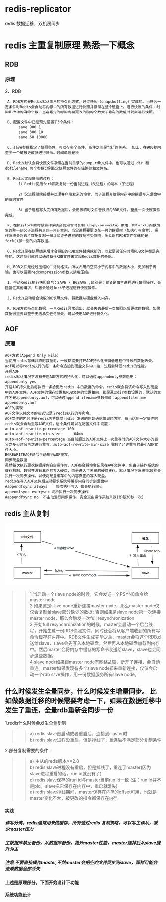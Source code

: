 # redis-replicator
 redis 数据迁移，双机房同步
# redis 主重复制原理 熟悉一下概念
## RDB
### 原理
2、RDB
     
     A、RDB方式是Redis默认采用的持久化方式，通过快照（snapshotting）完成的。当符合一定条件时Redis会自动将内存中的所有数据进行快照并存储在整个硬盘上。进行快照的条件：时间和改动的键的个数。当在指定的时间内被更改的键的个数大于指定的数值时就会进行快照。
     
     B、配置文件中已经预先设置了3个条件：        
          save 900 1        
          save 300 10       
          save 60 10000

     C、save参数指定了快照条件，可以存多个条件，条件之间是“或”的关系。 如上，在900秒内至少一个键被更改就进行快照。时间单位是秒

     D、Redis默认会将快照文件存储在当前目录的dump.rdb文件中，也可以通过 dir 和 dbfilename 两个参数分别指定快照文件的存储路径和文件名。

     E、Redis实现快照的过程：
          1）Redis使用fork函数复制一份当前进程（父进程）的副本（子进程）
     
          2）父进程继续接受并处理客户端发来的命令，而子进程开始将内存中的数据写入硬盘中的临时文件

          3）当子进程写入完所有数据后，会用该临时文件替换旧的RDB文件，至此一次快照操作完成。

     F、在执行fork的时候操作系统会使用写时复制（copy-on-write）策略，即fork()函数发生的那一刻父子进程共享同一内存空间，当父进程要更改某一片的数据时（如执行写命令），操作系统会将该片数据复制一份以保证子进程的数据不受影响，所以新的RDB文件存储的是fork()那一刻的内存数据。

     G、Redis是在快照结束后才会将旧的RDB文件替换成新的，也就是说任何时候RDB文件都是完整的。这时我们就可以通过备份RDB文件来实现Redis数据的备份。
     
     H、RDB文件是经过压缩的二进制格式，所以占用的空间小于内存中的数据大小，更加利于传输。也可以设置redcompression参数以禁用压缩。

     I、手动Redis执行快照命令：SAVE \ BGSAVE ,区别是：前者是由主进程进行快照操作，会阻塞住其他请求，后者会通过fork子进程进行快照操作。
     
     J、Redis启动后会读取RDB快照文件，将数据从硬盘载入内存。

     K、RDB方式持久化数据，一旦Redis异常退出，就会失去最后一次快照以后更改的数据。如果数据很重要以至于无法承受任何损失，可以使用AOF进行持久化。    
## AOF
### 原理

    AOF方式(Append Only File)     
    当使用redis存储非临时数据时，一般都需要打开AOF持久化来降低进程中导致的数据丢失。aof可以将redis执行的每一条命令追加到硬盘文件中，这一过程会降低redis的性能。
    开启AOF
    redis默认情况下没有开启AOF方式的持久化，可以通过appendonly参数启用：
    appendonly yes
    开启AOF持久化后每执行一条会更改redis 中的数据的命令，redis就会将该命令写入到硬盘中的AOF文件。AOF文件的保存位置和RDB文件的位置相同，都是通过dir参数设置的，默认的文件名是appendonly.aof，可以通过appendfilename参数修改：appendfilename  appendonly.aof
    AOF的实现  
    AOF文件以纯文本的形式记录了redis执行的写命令。
    AOF文件的内容正是redis客户端向redis 发送的原始通信协议的内容。每当达到一定条件时redis就会自动重写AOF文件，这个条件可以在配置文件中设置：
    auto-aof-rewrite-percentage 100
    auto-aof-rewrite-min-size      64mb
    auto-aof-rewrite-percentage 当目前超过的AOF文件上一次重写时的AOF文件大小的百分之多少时会再次进行重写。auto-aof-rewrite-min-size 限制了允许重写的最小AOF文件大小。
    BGREWRITEAOF命令手动执行AOF重写。
    同步硬盘数据
    虽然每次执行更改数据库内容的操作时，AOF都会将命令记录在AOF文件中，但由于操作系统的缓存机制，数据并没有真正的写入硬盘，而是进入了系统的硬盘缓存。默认情况下系统每30秒会执行一次同步操作，以便将硬盘缓存中的内容真正的写入硬盘。
    redis在写入AOF文件后主动要求系统将缓存内容同步到硬盘中
    #appendfsync always    ​每次执行写入 都会执行同步
    appendfsync everysec 每秒执行一次同步操作
    #appendfsync no  不主动进行同步操作，完全交由操作系统来做(即每30秒一次​)



## redis 主从复制
![Alt text](https://github.com/smartxing/imageflod/blob/master/redisfullsync.png)
>> 1 当启动一个slave node的时候，它会发送一个PSYNC命令给master node    
>> 2 如果这是slave node重新连接master node，那么master node仅仅会复制给slave部分缺少的数据; 否则如果是slave node第一次连接master node，那么会触发一次full resynchronization    
>> 3 开始full resynchronization的时候，master会启动一个后台线程，开始生成一份RDB快照文件，同时还会将从客户端收到的所有写命令缓存在内存中。RDB文件生成完毕之后，master会将这个RDB发送给slave，slave会先写入本地磁盘，然后再从本地磁盘加载到内存中。然后master会将内存中缓存的写命令发送给slave，slave也会同步这些数据。    
>> 4 slave node如果跟master node有网络故障，断开了连接，会自动重连。master如果发现有多个slave node都来重新连接，仅仅会启动一个rdb save操作，用一份数据服务所有slave node。    
## 什么时候发生全量同步，什么时候发生增量同步。 比如做数据迁移的时候需要考虑一下，如果在数据迁移中发生了重连，全量rdb重新会同步一份    
1.redis什么时候会发生全量复制     
>> a) redis slave首启动或者重启后，连接到master时    
>> b) redis slave进程没重启，但是掉线了，重连后不满足部分复制条件    

2.部分复制需要的条件    
>> a) 主从的redis版本>=2.8     
>> b) redis slave进程没有重启，但是掉线了，重连了master(因为slave进程重启的话，run id就没有了)    
>> c) redis slave保存的run id与master当前run id一致 (注：run id并不是pid，slave把它保存在内存中，重启就消失)    
>> d) redis slave掉线期间，master保存在内存的offset可用，也就是master变化不大，被更改的指令都保存在内存    
#### 实践
##### 读写分离，redis通常用来做缓存，所有通过redis 复制策略，可以写主读从，减少master压力
##### 主数据库禁止备份，从数据库备份，提升master性能， master挂掉后从slave提升为主  
##### 注意 不要直接操作master,不然master会把空的文件同步到slave，那样可能会造成数据全部丢失

#### 上述是原理部分，下面开始设计下功能
#### 系统功能设计

